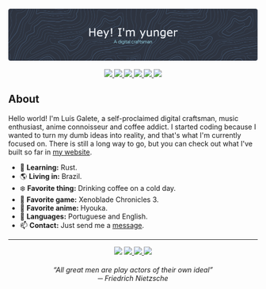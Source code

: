 <p align="center">
  <picture>
    <source media="(prefers-color-scheme: dark)" srcset="./assets/header-dark.png">
    <source media="(prefers-color-scheme: light)" srcset="./assets/header-light.png">
    <img alt="yunger7" src="./assets/header-dark.png">
  </picture>
</p>

<p align="center">
  <a href="https://www.typescriptlang.org/">
    <img src="https://img.shields.io/static/v1?label=&message=TypeScript&colorA=4c566a&colorB=5E81AC&logo=typescript&logoColor=ECEFF4&style=flat-square" />
  </a>
  <a href="https://nextjs.org/">
    <img src="https://img.shields.io/static/v1?label=&message=Next.js&colorA=4c566a&colorB=5E81AC&logo=next.js&logoColor=ECEFF4&style=flat-square" />
  </a>
  <a href="https://nodejs.org/">
    <img src="https://img.shields.io/static/v1?label=&message=Node.js&colorA=4c566a&colorB=5E81AC&logo=nodedotjs&logoColor=ECEFF4&style=flat-square" />
  </a>
  <a href="https://www.rust-lang.org/">
    <img src="https://img.shields.io/static/v1?label=&message=Rust&colorA=4c566a&colorB=5E81AC&logo=rust&logoColor=ECEFF4&style=flat-square" />
  </a>
  <a href="https://archlinux.org/">
    <img src="https://img.shields.io/static/v1?label=&message=Arch&colorA=4c566a&colorB=5E81AC&logo=archlinux&logoColor=ECEFF4&style=flat-square" />
  </a>
  <a href="https://www.vim.org/">
    <img src="https://img.shields.io/static/v1?label=&message=Vim&colorA=4c566a&colorB=5E81AC&logo=vim&logoColor=ECEFF4&style=flat-square" />
  </a>
</p>

## About
Hello world! I'm Luís Galete, a self-proclaimed digital craftsman, music enthusiast, anime connoisseur and coffee addict. I started coding because I wanted to turn my dumb ideas into reality, and that's what I'm currently focused on. There is still a long way to go, but you can check out what I've built so far in [my website](https://luisgalete.com.br/).

- 🧠 **Learning:** Rust.
- 🌎 **Living in:** Brazil.
- ❄️ **Favorite thing:** Drinking coffee on a cold day.
- 👾 **Favorite game:** Xenoblade Chronicles 3.
- 🍙 **Favorite anime:** Hyouka.
- 💬 **Languages:** Portuguese and English.
- 📫 **Contact:** Just send me a [message](https://luisgalete.com.br/#contact).

---

<p align="center">
  <img src="https://img.shields.io/static/v1?label=&message=yunger7&colorA=4c566a&colorB=5E81AC&logo=discord&logoColor=ECEFF4&style=flat-square" />
  <a href="https://steamcommunity.com/id/yunger/">
    <img src="https://img.shields.io/static/v1?label=&message=yunger&colorA=4c566a&colorB=5E81AC&logo=steam&logoColor=ECEFF4&style=flat-square" />
  </a>
  <a href="https://www.reddit.com/user/yunger_">
    <img src="https://img.shields.io/static/v1?label=&message=yunger_&colorA=4c566a&colorB=5E81AC&logo=reddit&logoColor=ECEFF4&style=flat-square" />
  </a>
  <a href="https://myanimelist.net/profile/yunger">
    <img src="https://img.shields.io/static/v1?label=&message=yunger&colorA=4c566a&colorB=5E81AC&logo=myanimelist&logoColor=ECEFF4&style=flat-square" />
  </a>
</p>

<h6 align="center"><i>“All great men are play actors of their own ideal”</i> <br/> ─ Friedrich Nietzsche</h6>
